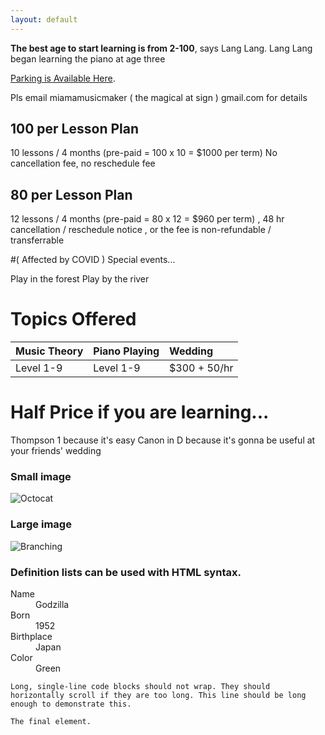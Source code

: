 ```yaml
---
layout: default
---
```


**The best age to start learning is from 2-100**, says Lang Lang. Lang Lang began learning the piano at age three

[Parking is Available Here](https://www.google.com/maps/place/1055+Bay+St,+Toronto,+ON+M5S+3A3/@43.6668191,-79.3898132,17z/data=!3m1!4b1!4m5!3m4!1s0x882b34b1a33d1f43:0x4deb37f48a13dc2!8m2!3d43.6668152!4d-79.3876245).

Pls email miamamusicmaker ( the magical at sign ) gmail.com
for details

## 100 per Lesson Plan

10 lessons / 4 months (pre-paid = 100 x 10 = $1000 per term)
No cancellation fee, no reschedule fee 

## 80 per Lesson Plan

12 lessons / 4 months (pre-paid = 80 x 12 = $960 per term) , 48 hr cancellation / reschedule notice , or the fee is non-refundable / transferrable

#( Affected by COVID ) Special events...

Play in the forest
Play by the river
 
# Topics Offered

| Music Theory | Piano Playing     | Wedding       |
|:-------------|:------------------|:--------------|
| Level 1-9    | Level 1-9         | $300 + 50/hr  |


# Half Price if you are learning...

Thompson 1 because it's easy
Canon in D because it's gonna be useful at your friends' wedding

### Small image

![Octocat](https://github.githubassets.com/images/icons/emoji/octocat.png)

### Large image

![Branching](https://guides.github.com/activities/hello-world/branching.png)


### Definition lists can be used with HTML syntax.

<dl>
<dt>Name</dt>
<dd>Godzilla</dd>
<dt>Born</dt>
<dd>1952</dd>
<dt>Birthplace</dt>
<dd>Japan</dd>
<dt>Color</dt>
<dd>Green</dd>
</dl>

```
Long, single-line code blocks should not wrap. They should horizontally scroll if they are too long. This line should be long enough to demonstrate this.
```

```
The final element.
```
